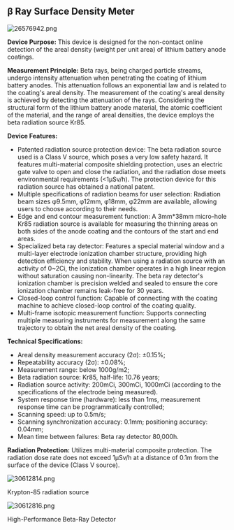 ## β Ray Surface Density Meter

![26576942.png](https://i.postimg.cc/cJsN12Qj/26576942.png)

**Device Purpose:** This device is designed for the non-contact online detection of the areal density (weight per unit area) of lithium battery anode coatings.

**Measurement Principle:** Beta rays, being charged particle streams, undergo intensity attenuation when penetrating the coating of lithium battery anodes. This attenuation follows an exponential law and is related to the coating's areal density. The measurement of the coating's areal density is achieved by detecting the attenuation of the rays. Considering the structural form of the lithium battery anode material, the atomic coefficient of the material, and the range of areal densities, the device employs the beta radiation source Kr85.

**Device Features:**

- Patented radiation source protection device: The beta radiation source used is a Class V source, which poses a very low safety hazard. It features multi-material composite shielding protection, uses an electric gate valve to open and close the radiation, and the radiation dose meets environmental requirements (<1μSv/h). The protection device for this radiation source has obtained a national patent.
- Multiple specifications of radiation beams for user selection: Radiation beam sizes φ9.5mm, φ12mm, φ18mm, φ22mm are available, allowing users to choose according to their needs.
- Edge and end contour measurement function: A 3mm\*38mm micro-hole Kr85 radiation source is available for measuring the thinning areas on both sides of the anode coating and the contours of the start and end areas.
- Specialized beta ray detector: Features a special material window and a multi-layer electrode ionization chamber structure, providing high detection efficiency and stability. When using a radiation source with an activity of 0~2Ci, the ionization chamber operates in a high linear region without saturation causing non-linearity. The beta ray detector's ionization chamber is precision welded and sealed to ensure the core ionization chamber remains leak-free for 30 years.
- Closed-loop control function: Capable of connecting with the coating machine to achieve closed-loop control of the coating quality.
- Multi-frame isotopic measurement function: Supports connecting multiple measuring instruments for measurement along the same trajectory to obtain the net areal density of the coating.

**Technical Specifications:**

- Areal density measurement accuracy (2σ): ±0.15%;
- Repeatability accuracy (2σ): ±0.08%;
- Measurement range: below 1000g/m2;
- Beta radiation source: Kr85, half-life: 10.76 years;
- Radiation source activity: 200mCi, 300mCi, 1000mCi (according to the specifications of the electrode being measured).
- System response time (hardware): less than 1ms, measurement response time can be programmatically controlled;
- Scanning speed: up to 0.5m/s;
- Scanning synchronization accuracy: 0.1mm; positioning accuracy: 0.04mm;
- Mean time between failures: Beta ray detector 80,000h.

**Radiation Protection:** Utilizes multi-material composite protection. The radiation dose rate does not exceed 1μSv/h at a distance of 0.1m from the surface of the device (Class V source).

![30612814.png](https://i.postimg.cc/cLPXXnJc/30612814.png)

Krypton-85 radiation source

![30612816.png](https://i.postimg.cc/JnYy5brr/30612816.png)

High-Performance Beta-Ray Detector
